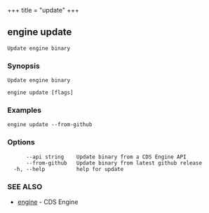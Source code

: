 +++
title = "update"
+++
## engine update

`Update engine binary`

### Synopsis

`Update engine binary`

```
engine update [flags]
```

### Examples

```
engine update --from-github
```

### Options

```
      --api string    Update binary from a CDS Engine API
      --from-github   Update binary from latest github release
  -h, --help          help for update
```

### SEE ALSO

* [engine](/manual/components/engine/engine/)	 - CDS Engine

